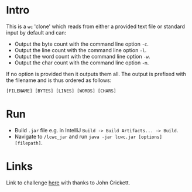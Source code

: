 # Intro

This is a `wc` 'clone' which reads from either a provided text file or standard input by default and can:

- Output the byte count with the command line option `-c`.
- Output the line count with the command line option `-l`.
- Output the word count with the command line option `-w`.
- Output the char count with the command line option `-m`.

If no option is provided then it outputs them all. The output is prefixed with the filename and is thus ordered as follows:

`[FILENAME] [BYTES] [LINES] [WORDS] [CHARS]`

# Run

- Build `.jar` file e.g. in IntelliJ `Build -> Build Artifacts... -> Build`.
- Navigate to `/lcwc_jar` and run `java -jar lcwc.jar [options] [filepath]`.

# Links

Link to challenge [here](https://codingchallenges.fyi/challenges/challenge-wc/) with thanks to John Crickett.